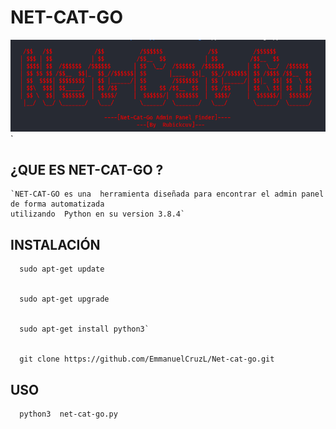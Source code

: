 # NET-CAT-GO
![scrot](https://github.com/EmmanuelCruzL/Net-cat-go/blob/master/assets/bannernet.png)
 `                                      


## ¿QUE ES  NET-CAT-GO ?

    `NET-CAT-GO es una  herramienta diseñada para encontrar el admin panel de forma automatizada 
    utilizando  Python en su version 3.8.4`
    

## INSTALACIÓN 

      sudo apt-get update
     
     
      sudo apt-get upgrade      
     
     
      sudo apt-get install python3`
     
     
      git clone https://github.com/EmmanuelCruzL/Net-cat-go.git

## USO
     
      python3  net-cat-go.py 
    
           

